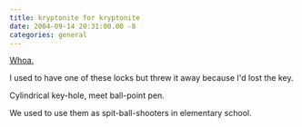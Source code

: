 ```yaml
---
title: kryptonite for kryptonite
date: 2004-09-14 20:31:00.00 -8
categories: general
---
```

[Whoa.](http://www.bikeforums.net/showthread.php?t=66128&page=1&pp=25)

I used to have one of these locks but threw it away because I'd lost the key.

Cylindrical key-hole, meet ball-point pen.

We used to use them as spit-ball-shooters in elementary school.
